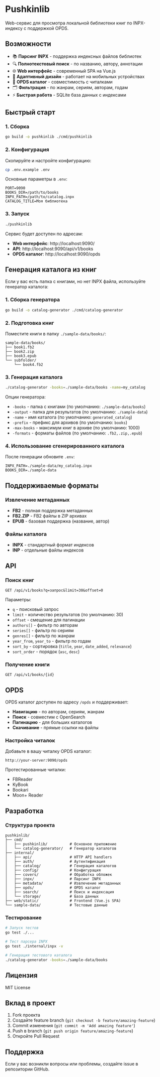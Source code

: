 # Pushkinlib

Web-сервис для просмотра локальной библиотеки книг по INPX-индексу с поддержкой OPDS.

## Возможности

- 📚 **Парсинг INPX** - поддержка индексных файлов библиотек
- 🔍 **Полнотекстовый поиск** - по названию, автору, аннотации
- 🌐 **Web интерфейс** - современный SPA на Vue.js
- 📱 **Адаптивный дизайн** - работает на мобильных устройствах
- 📖 **OPDS каталог** - совместимость с читалками
- 🗂️ **Фильтрация** - по жанрам, сериям, авторам, годам
- ⚡ **Быстрая работа** - SQLite база данных с индексами

## Быстрый старт

### 1. Сборка

```bash
go build -o pushkinlib ./cmd/pushkinlib
```

### 2. Конфигурация

Скопируйте и настройте конфигурацию:

```bash
cp .env.example .env
```

Основные параметры в `.env`:
```env
PORT=9090
BOOKS_DIR=/path/to/books
INPX_PATH=/path/to/catalog.inpx
CATALOG_TITLE=Моя библиотека
```

### 3. Запуск

```bash
./pushkinlib
```

Сервис будет доступен по адресам:
- **Web интерфейс**: http://localhost:9090/
- **API**: http://localhost:9090/api/v1/books
- **OPDS каталог**: http://localhost:9090/opds

## Генерация каталога из книг

Если у вас есть папка с книгами, но нет INPX файла, используйте генератор каталога:

### 1. Сборка генератора

```bash
go build -o catalog-generator ./cmd/catalog-generator
```

### 2. Подготовка книг

Поместите книги в папку `./sample-data/books/`:
```
sample-data/books/
├── book1.fb2
├── book2.zip
├── book3.epub
└── subfolder/
    └── book4.fb2
```

### 3. Генерация каталога

```bash
./catalog-generator -books=./sample-data/books -name=my_catalog
```

Опции генератора:
- `-books` - папка с книгами (по умолчанию: `./sample-data/books`)
- `-output` - папка для результатов (по умолчанию: `./sample-data`)
- `-name` - имя каталога (по умолчанию: `generated_catalog`)
- `-prefix` - префикс для архивов (по умолчанию: `books`)
- `-max-books` - максимум книг в архиве (по умолчанию: 1000)
- `-formats` - форматы файлов (по умолчанию: `.fb2,.zip,.epub`)

### 4. Использование сгенерированного каталога

После генерации обновите `.env`:
```env
INPX_PATH=./sample-data/my_catalog.inpx
BOOKS_DIR=./sample-data
```

## Поддерживаемые форматы

### Извлечение метаданных
- **FB2** - полная поддержка метаданных
- **FB2.ZIP** - FB2 файлы в ZIP архивах
- **EPUB** - базовая поддержка (название, автор)

### Файлы каталога
- **INPX** - стандартный формат индексов
- **INP** - отдельные файлы индексов

## API

### Поиск книг
```http
GET /api/v1/books?q=запрос&limit=30&offset=0
```

Параметры:
- `q` - поисковый запрос
- `limit` - количество результатов (по умолчанию: 30)
- `offset` - смещение для пагинации
- `authors[]` - фильтр по авторам
- `series[]` - фильтр по сериям
- `genres[]` - фильтр по жанрам
- `year_from`, `year_to` - фильтр по годам
- `sort_by` - сортировка (`title`, `year`, `date_added`, `relevance`)
- `sort_order` - порядок (`asc`, `desc`)

### Получение книги
```http
GET /api/v1/books/{id}
```

## OPDS

OPDS каталог доступен по адресу `/opds` и поддерживает:

- **Навигацию** - по авторам, сериям, жанрам
- **Поиск** - совместим с OpenSearch
- **Пагинацию** - для больших каталогов
- **Скачивание** - прямые ссылки на файлы

### Настройка читалок

Добавьте в вашу читалку OPDS каталог:
```
http://your-server:9090/opds
```

Протестированные читалки:
- FBReader
- KyBook
- Bookari
- Moon+ Reader

## Разработка

### Структура проекта

```
pushkinlib/
├── cmd/
│   ├── pushkinlib/          # Основное приложение
│   └── catalog-generator/   # Генератор каталогов
├── internal/
│   ├── api/                 # HTTP API handlers
│   ├── auth/                # Аутентификация
│   ├── catalog/             # Генерация каталогов
│   ├── config/              # Конфигурация
│   ├── covers/              # Обработка обложек
│   ├── inpx/                # Парсинг INPX
│   ├── metadata/            # Извлечение метаданных
│   ├── opds/                # OPDS каталог
│   ├── search/              # Поиск и индексация
│   └── storage/             # База данных
├── web/static/              # Frontend (Vue.js SPA)
└── sample-data/             # Тестовые данные
```

### Тестирование

```bash
# Запуск тестов
go test ./...

# Тест парсера INPX
go test ./internal/inpx -v

# Генерация тестового каталога
./catalog-generator -books=./sample-data/books
```

## Лицензия

MIT License

## Вклад в проект

1. Fork проекта
2. Создайте feature branch (`git checkout -b feature/amazing-feature`)
3. Commit изменения (`git commit -m 'Add amazing feature'`)
4. Push в branch (`git push origin feature/amazing-feature`)
5. Откройте Pull Request

## Поддержка

Если у вас возникли вопросы или проблемы, создайте issue в репозитории GitHub.